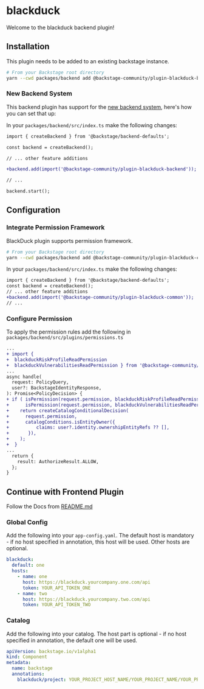 # blackduck

Welcome to the blackduck backend plugin!

## Installation

This plugin needs to be added to an existing backstage instance.

```bash
# From your Backstage root directory
yarn --cwd packages/backend add @backstage-community/plugin-blackduck-backend
```

### New Backend System

This backend plugin has support for the [new backend system](https://backstage.io/docs/backend-system/), here's how you can set that up:

In your `packages/backend/src/index.ts` make the following changes:

```diff
import { createBackend } from '@backstage/backend-defaults';

const backend = createBackend();

// ... other feature additions

+backend.add(import('@backstage-community/plugin-blackduck-backend'));

// ...

backend.start();
```

## Configuration

### Integrate Permission Framework

BlackDuck plugin supports permission framework.

```bash
# From your Backstage root directory
yarn --cwd packages/backend add @backstage-community/plugin-blackduck-common
```

In your `packages/backend/src/index.ts` make the following changes:

```diff
import { createBackend } from '@backstage/backend-defaults';
const backend = createBackend();
// ... other feature additions
+backend.add(import('@backstage-community/plugin-blackduck-common'));
// ...
```

### Configure Permission

To apply the permission rules add the following in `packages/backend/src/plugins/permissions.ts`

```diff
...
+ import {
+  blackduckRiskProfileReadPermission
+  blackduckVulnerabilitiesReadPermission } from '@backstage-community/plugin-blackduck-common';
...
async handle(
  request: PolicyQuery,
  user?: BackstageIdentityResponse,
): Promise<PolicyDecision> {
+ if ( isPermission(request.permission, blackduckRiskProfileReadPermission) ||
+      isPermission(request.permission, blackduckVulnerabilitiesReadPermission)) {
+    return createCatalogConditionalDecision(
+      request.permission,
+      catalogConditions.isEntityOwner({
+          claims: user?.identity.ownershipEntityRefs ?? [],
+       }),
+    );
+  }
...
  return {
    result: AuthorizeResult.ALLOW,
  };
}
```

## Continue with Frontend Plugin

Follow the Docs from [README.md](https://github.com/backstage/community-plugins/blob/main/workspaces/blackduck/plugins/blackduck/README.md)

### Global Config

Add the following into your `app-config.yaml`. The default host is mandatory - if no host specified in annotation, this host will be used. Other hosts are optional.

```yaml
blackduck:
  default: one
  hosts:
    - name: one
      host: https://blackduck.yourcompany.one.com/api
      token: YOUR_API_TOKEN_ONE
    - name: two
      host: https://blackduck.yourcompany.two.com/api
      token: YOUR_API_TOKEN_TWO
```

### Catalog

Add the following into your catalog. The host part is optional - if no host specified in annotation, the default one will be used.

```yaml
apiVersion: backstage.io/v1alpha1
kind: Component
metadata:
  name: backstage
  annotations:
    blackduck/project: YOUR_PROJECT_HOST_NAME/YOUR_PROJECT_NAME/YOUR_PROJECT_VERSION
```
